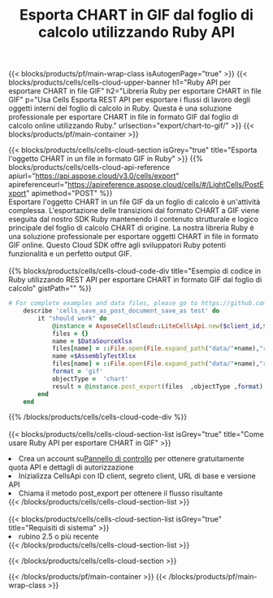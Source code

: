 ﻿---
title:  Esporta CHART in GIF dal foglio di calcolo utilizzando Ruby API
description:  Aspose.Cells Cloud REST API supporta l'esportazione di file in formato {0} in {1} utilizzando {2}.
url: /it/ruby/export/chart-to-gif/
---
{{< blocks/products/pf/main-wrap-class isAutogenPage="true" >}}
{{< blocks/products/cells/cells-cloud-upper-banner h1="Ruby API per esportare CHART in file GIF" h2="Libreria Ruby per esportare CHART in file GIF" p="Usa Cells Esporta REST API per esportare i flussi di lavoro degli oggetti interni del foglio di calcolo in Ruby. Questa è una soluzione professionale per esportare CHART in file in formato GIF dal foglio di calcolo online utilizzando Ruby." urlsection="export/chart-to-gif/" >}}
{{< blocks/products/pf/main-container >}}

{{< blocks/products/cells/cells-cloud-section isGrey="true" title="Esporta l\'oggetto CHART in un file in formato GIF in Ruby" >}}
{{% blocks/products/cells/cells-cloud-api-reference apiurl="https://api.aspose.cloud/v3.0/cells/export" apireferenceurl="https://apireference.aspose.cloud/cells/#/LightCells/PostExport" apimethod="POST" %}}
<br/>
Esportare l'oggetto CHART in un file GIF da un foglio di calcolo è un'attività complessa. L'esportazione delle transizioni dal formato CHART a GIF viene eseguita dal nostro SDK Ruby mantenendo il contenuto strutturale e logico principale del foglio di calcolo CHART di origine. La nostra libreria Ruby è una soluzione professionale per esportare oggetti CHART in file in formato GIF online. Questo Cloud SDK offre agli sviluppatori Ruby potenti funzionalità e un perfetto output GIF.
<br/>
<br/>
{{% blocks/products/cells/cells-cloud-code-div title="Esempio di codice in Ruby utilizzando REST API per esportare CHART in formato GIF dal foglio di calcolo" gistPath="" %}}
  
```ruby
# For complete examples and data files, please go to https://github.com/aspose-cells-cloud/aspose-cells-cloud-ruby/
    describe 'cells_save_as_post_document_save_as test' do
        it "should work" do
            @instance = AsposeCellsCloud::LiteCellsApi.new($client_id,$client_secret,"v3.0","https://api.aspose.cloud/")
            files = {}      
            name = $DataSourceXlsx
            files[name] = ::File.open(File.expand_path("data/"+name),"r") 
            name =$AssemblyTestXlsx 
            files[name] = ::File.open(File.expand_path("data/"+name),"r")
            format = 'gif'
            objectType =  'chart'
            result = @instance.post_export(files  ,objectType ,format)    
        end
    end
```
   
{{% /blocks/products/cells/cells-cloud-code-div %}}
<br/>
<br/>
{{< blocks/products/cells/cells-cloud-section-list isGrey="true" title="Come usare Ruby API per esportare CHART in GIF" >}}
<li> Crea un account su<a href="https://dashboard.aspose.cloud/">Pannello di controllo</a> per ottenere gratuitamente quota API e dettagli di autorizzazione</li>
<li>Inizializza CellsApi con ID client, segreto client, URL di base e versione API</li>
<li>Chiama il metodo post_export per ottenere il flusso risultante</li>
{{< /blocks/products/cells/cells-cloud-section-list >}}
<br/>
<br/>
{{< blocks/products/cells/cells-cloud-section-list isGrey="true" title="Requisiti di sistema" >}}
<li>rubino 2.5 o più recente</li>
{{< /blocks/products/cells/cells-cloud-section-list >}}

{{< /blocks/products/cells/cells-cloud-section >}}

{{< /blocks/products/pf/main-container >}}
{{< /blocks/products/pf/main-wrap-class >}}
